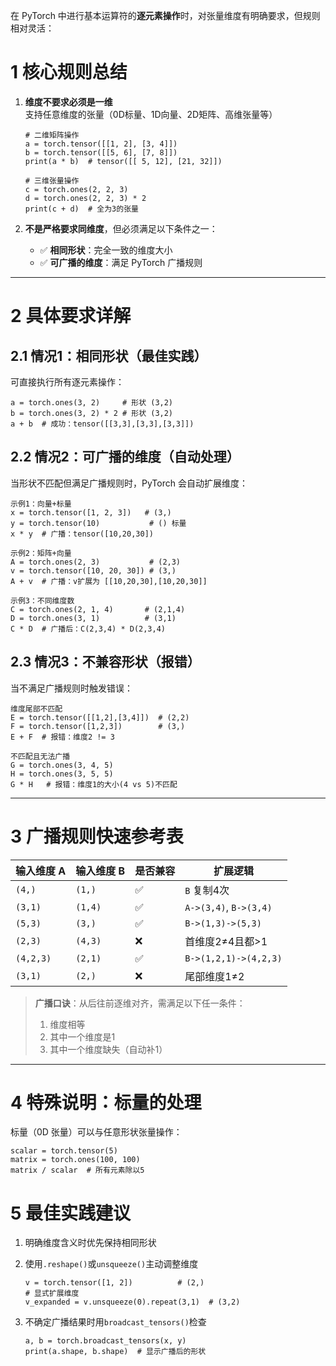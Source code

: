 在 PyTorch 中进行基本运算符的**逐元素操作**时，对张量维度有明确要求，但规则相对灵活：

# 1 核心规则总结

1. ​**维度不要求必须是一维**​  
    支持任意维度的张量（0D标量、1D向量、2D矩阵、高维张量等）
    
    ```
    # 二维矩阵操作
    a = torch.tensor([[1, 2], [3, 4]])
    b = torch.tensor([[5, 6], [7, 8]])
    print(a * b)  # tensor([[ 5, 12], [21, 32]])
    
    # 三维张量操作
    c = torch.ones(2, 2, 3)
    d = torch.ones(2, 2, 3) * 2
    print(c + d)  # 全为3的张量
    ```
    
2. ​**不是严格要求同维度**，但必须满足以下条件之一：
    
    - ✅ ​**相同形状**​：完全一致的维度大小
    - ✅ ​**可广播的维度**​：满足 PyTorch 广播规则

---

# 2 具体要求详解

## 2.1 情况1：相同形状（最佳实践）

可直接执行所有逐元素操作：

```
a = torch.ones(3, 2)     # 形状 (3,2)
b = torch.ones(3, 2) * 2 # 形状 (3,2)
a + b  # 成功：tensor([[3,3],[3,3],[3,3]])
```

## 2.2 情况2：可广播的维度（自动处理）

当形状不匹配但满足广播规则时，PyTorch 会自动扩展维度：

```
示例1：向量+标量
x = torch.tensor([1, 2, 3])   # (3,)
y = torch.tensor(10)           # () 标量
x * y  # 广播：tensor([10,20,30])

示例2：矩阵+向量
A = torch.ones(2, 3)           # (2,3)
v = torch.tensor([10, 20, 30]) # (3,) 
A + v  # 广播：v扩展为 [[10,20,30],[10,20,30]]

示例3：不同维度数
C = torch.ones(2, 1, 4)       # (2,1,4)
D = torch.ones(3, 1)          # (3,1)
C * D  # 广播后：C(2,3,4) * D(2,3,4)
```

## 2.3 情况3：不兼容形状（报错）

当不满足广播规则时触发错误：

```
维度尾部不匹配
E = torch.tensor([[1,2],[3,4]])  # (2,2)
F = torch.tensor([1,2,3])        # (3,)
E + F  # 报错：维度2 != 3

不匹配且无法广播
G = torch.ones(3, 4, 5)
H = torch.ones(3, 5, 5) 
G * H   # 报错：维度1的大小(4 vs 5)不匹配
```

---

# 3 广播规则快速参考表

|输入维度 A|输入维度 B|是否兼容|扩展逻辑|
|---|---|---|---|
|`(4,)`|`(1,)`|✅|`B` 复制4次|
|`(3,1)`|`(1,4)`|✅|`A->(3,4)`, `B->(3,4)`|
|`(5,3)`|`(3,)`|✅|`B->(1,3)->(5,3)`|
|`(2,3)`|`(4,3)`|❌|首维度2≠4且都>1|
|`(4,2,3)`|`(2,1)`|✅|`B->(1,2,1)->(4,2,3)`|
|`(3,1)`|`(2,)`|❌|尾部维度1≠2|

> ​**广播口诀**​：从后往前逐维对齐，需满足以下任一条件：
> 1. 维度相等
> 2. 其中一个维度是1
> 3. 其中一个维度缺失（自动补1）

---

# 4 特殊说明：标量的处理

标量（0D 张量）可以与任意形状张量操作：

```
scalar = torch.tensor(5)
matrix = torch.ones(100, 100)
matrix / scalar  # 所有元素除以5
```

# 5 最佳实践建议

1. 明确维度含义时优先保持相同形状
2. 使用`.reshape()`或`unsqueeze()`主动调整维度
    
    ```
    v = torch.tensor([1, 2])          # (2,)
    # 显式扩展维度
    v_expanded = v.unsqueeze(0).repeat(3,1)  # (3,2)
    ```
    
3. 不确定广播结果时用`broadcast_tensors()`检查
    
    ```
    a, b = torch.broadcast_tensors(x, y)
    print(a.shape, b.shape)  # 显示广播后的形状
    ```